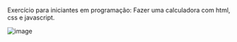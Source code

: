 Exercício para iniciantes em programação: Fazer uma calculadora com html, css e javascript. 

![image](https://img.shields.io/badge/YouTube-FF0000?style=for-the-badge&logo=youtube&logoColor=white)
